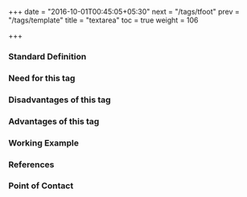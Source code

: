 +++
date = "2016-10-01T00:45:05+05:30"
next = "/tags/tfoot"
prev = "/tags/template"
title = "textarea"
toc = true
weight = 106

+++

<h3>Standard Definition</h3>

<h3>Need for this tag</h3>

<h3>Disadvantages of this tag</h3>

<h3>Advantages of this tag</h3>

<h3>Working Example</h3>

<h3>References</h3>

<h3>Point of Contact</h3>
